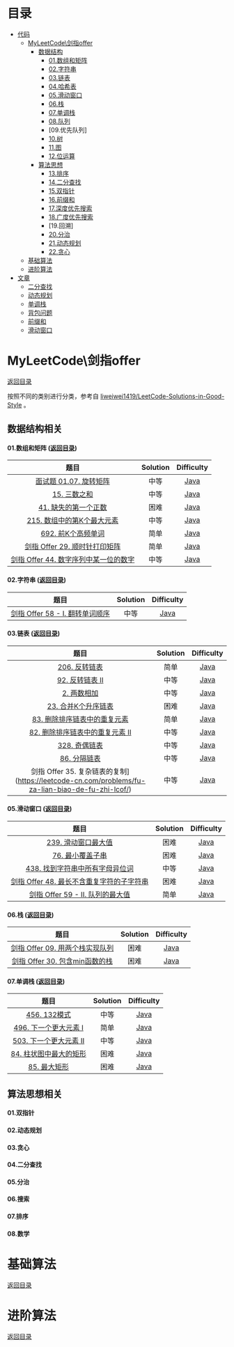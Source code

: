 # 目录
- [代码](https://github.com/stianyu/MyLeetCode#%E7%9B%AE%E5%BD%95)
    - [MyLeetCode\剑指offer](https://github.com/stianyu/MyLeetCode#%E7%9B%AE%E5%BD%95)
        - [数据结构](https://github.com/stianyu/MyLeetCode#%E6%95%B0%E6%8D%AE%E7%BB%93%E6%9E%84%E7%9B%B8%E5%85%B3)
            - [01.数组和矩阵](https://github.com/stianyu/MyLeetCode#01%E6%95%B0%E7%BB%84%E5%92%8C%E7%9F%A9%E9%98%B5)
            - [02.字符串](https://github.com/stianyu/MyLeetCode#02%E5%AD%97%E7%AC%A6%E4%B8%B2)
            - [03.链表](https://github.com/stianyu/MyLeetCode#03%E9%93%BE%E8%A1%A8)
            - [04.哈希表](https://github.com/dyfloveslife/LeetCodeAndSwordToOffer#04%E5%93%88%E5%B8%8C%E8%A1%A8)
            - [05.滑动窗口](https://github.com/stianyu/MyLeetCode#03%E9%93%BE%E8%A1%A8)
            - [06.栈](https://github.com/stianyu/MyLeetCode#06%E6%A0%88)
            - [07.单调栈](https://github.com/stianyu/MyLeetCode#07%E5%8D%95%E8%B0%83%E6%A0%88)
            - [08.队列](https://github.com/dyfloveslife/LeetCodeAndSwordToOffer#05%E6%A0%88%E5%92%8C%E9%98%9F%E5%88%97)
            - [09.优先队列]
            - [10.树](https://github.com/dyfloveslife/LeetCodeAndSwordToOffer#03%E6%A0%91)
            - [11.图](https://github.com/dyfloveslife/LeetCodeAndSwordToOffer#06%E5%9B%BE)
            - [12.位运算](https://github.com/dyfloveslife/LeetCodeAndSwordToOffer#07%E4%BD%8D%E8%BF%90%E7%AE%97)
        - [算法思想](https://github.com/dyfloveslife/LeetCodeAndSwordToOffer#%E7%AE%97%E6%B3%95%E6%80%9D%E6%83%B3%E7%9B%B8%E5%85%B3)
            - [13.排序](https://github.com/dyfloveslife/LeetCodeAndSwordToOffer#07%E6%8E%92%E5%BA%8F)
            - [14.二分查找](https://github.com/dyfloveslife/LeetCodeAndSwordToOffer#04%E4%BA%8C%E5%88%86%E6%9F%A5%E6%89%BE)
            - [15.双指针](https://github.com/dyfloveslife/LeetCodeAndSwordToOffer#01%E5%8F%8C%E6%8C%87%E9%92%88)
            - [16.前缀和]()
            - [17.深度优先搜索]()
            - [18.广度优先搜索]()
            - [19.回溯]
            - [20.分治](https://github.com/dyfloveslife/LeetCodeAndSwordToOffer#05%E5%88%86%E6%B2%BB)
            - [21.动态规划](https://github.com/dyfloveslife/LeetCodeAndSwordToOffer#02%E5%8A%A8%E6%80%81%E8%A7%84%E5%88%92)
            - [22.贪心](https://github.com/dyfloveslife/LeetCodeAndSwordToOffer#03%E8%B4%AA%E5%BF%83)      
    - [基础算法](https://github.com/dyfloveslife/LeetCodeAndSwordToOffer#%E5%9F%BA%E7%A1%80%E7%AE%97%E6%B3%95)
    - [进阶算法](https://github.com/dyfloveslife/LeetCodeAndSwordToOffer#%E8%BF%9B%E9%98%B6%E7%AE%97%E6%B3%95)
- [文章]()
    - [二分查找]()
    - [动态规划]()
    - [单调栈]()
    - [背包问题]()
    - [前缀和]()
    - [滑动窗口]()
    
# MyLeetCode\剑指offer
[返回目录](https://github.com/stianyu/MyLeetCode#%E7%9B%AE%E5%BD%95)

按照不同的类别进行分类，参考自 [liweiwei1419/LeetCode-Solutions-in-Good-Style](https://github.com/liweiwei1419/LeetCode-Solutions-in-Good-Style) 。
## 数据结构相关

#### 01.数组和矩阵 ([返回目录](https://github.com/stianyu/MyLeetCode#%E7%9B%AE%E5%BD%95))

| 题目 |   Solution | Difficulty |
| :--------------------: | :--------------: | :-------------: |
|   [面试题 01.07. 旋转矩阵](https://leetcode-cn.com/problems/rotate-matrix-lcci/)   |      中等       | [Java](https://github.com/stianyu/MyLeetCode/blob/master/src/_01/array/_01_07_RotateMatrix/Solution.java) |
|   [15. 三数之和](https://leetcode-cn.com/problems/3sum/)   |      中等       | [Java](https://github.com/stianyu/MyLeetCode/blob/master/src/_01/array/_15_ThreeSum/Solution.java) |
|   [41. 缺失的第一个正数](https://leetcode-cn.com/problems/first-missing-positive/)   |      困难       | [Java](https://github.com/stianyu/MyLeetCode/tree/master/src/_01/array/_41_FirstMissingPositive/Solution.java) |
|   [215. 数组中的第K个最大元素](https://leetcode-cn.com/problems/kth-largest-element-in-an-array/)   |      中等       | [Java](https://github.com/stianyu/MyLeetCode/blob/master/src/_01/array/_215_FindKthLargest/Solution.java) |
|   [692. 前K个高频单词](https://leetcode-cn.com/problems/top-k-frequent-words/)   |      简单       | [Java](https://github.com/stianyu/MyLeetCode/tree/master/src/_01/array/_692_TopKFrequent/Solution.java) |
|   [剑指 Offer 29. 顺时针打印矩阵](https://leetcode-cn.com/problems/shun-shi-zhen-da-yin-ju-zhen-lcof/)   |      简单       | [Java](https://github.com/stianyu/MyLeetCode/tree/master/src/_01/array/_Offer_29_SpiralOrder/Solution.java) |
|   [剑指 Offer 44. 数字序列中某一位的数字](https://leetcode-cn.com/problems/shu-zi-xu-lie-zhong-mou-yi-wei-de-shu-zi-lcof/)   |      中等       | [Java](https://github.com/stianyu/MyLeetCode/blob/master/src/_01/array/Offer_44_FindNthDigit/Solution.java) |



#### 02.字符串 ([返回目录](https://github.com/stianyu/MyLeetCode#%E7%9B%AE%E5%BD%95))

| 题目 |   Solution | Difficulty |
| :--------------------: | :--------------: | :-------------: |
|   [剑指 Offer 58 - I. 翻转单词顺序](https://leetcode-cn.com/problems/fan-zhuan-dan-ci-shun-xu-lcof/)   |      中等       | [Java](https://github.com/stianyu/MyLeetCode/tree/master/src/_02/string/Offer58/Solution.java) |



#### 03.链表 ([返回目录](https://github.com/stianyu/MyLeetCode#%E7%9B%AE%E5%BD%95))

| 题目 |   Solution | Difficulty |
| :--------------------: | :--------------: | :-------------: |
|[206. 反转链表](https://leetcode-cn.com/problems/reverse-linked-list/)      |      简单       | [Java](https://github.com/stianyu/MyLeetCode/tree/master/src/_03/linkedList/_92_ReverseBetween/Solution.java) |
|[92. 反转链表 II](https://leetcode-cn.com/problems/fan-zhuan-lian-biao-lcof/)      |      中等       | [Java](https://github.com/stianyu/MyLeetCode/tree/master/src/_03/linkedList/_4_MedianOfTwoSortedArrays/Solution.java) |
|[2. 两数相加](https://leetcode-cn.com/problems/add-two-numbers/)      |      中等       | [Java](https://github.com/stianyu/MyLeetCode/tree/master/src/_03/linkedList/_2_AddTwoNumbers/Solution.java) |
|[23. 合并K个升序链表](https://leetcode-cn.com/problems/merge-k-sorted-lists/)      |      困难       | [Java](https://github.com/stianyu/MyLeetCode/tree/master/src/_03/linkedList/_23_MergeLists/Solution.java) |
|[83. 删除排序链表中的重复元素](https://leetcode-cn.com/problems/remove-duplicates-from-sorted-list/)      |      简单       | [Java](https://github.com/stianyu/MyLeetCode/tree/master/src/_03/linkedList/_83_DeleteDuplicates/Solution.java) |
|[82. 删除排序链表中的重复元素 II](https://leetcode-cn.com/problems/remove-duplicates-from-sorted-list-ii/)      |      中等       | [Java](https://github.com/stianyu/MyLeetCode/tree/master/src/_03/linkedList/_82_DeleteDuplicatesII/Solution.java) |
|[328. 奇偶链表](https://leetcode-cn.com/problems/odd-even-linked-list/)      |      中等       | [Java](https://github.com/stianyu/MyLeetCode/tree/master/src/_03/linkedList/_328_OddEvenList/Solution.java) |
|[86. 分隔链表](https://leetcode-cn.com/problems/partition-list/)      |      中等       | [Java](https://github.com/stianyu/MyLeetCode/tree/master/src/_03/linkedList/_86_PartitionLinkedList/Solution.java) |
|剑指 Offer 35. 复杂链表的复制](https://leetcode-cn.com/problems/fu-za-lian-biao-de-fu-zhi-lcof/)      |      中等       | [Java](https://github.com/stianyu/MyLeetCode/tree/master/src/_03/linkedList/Offer_35_CopyRandomList/Solution.java) |



#### 05.滑动窗口 ([返回目录](https://github.com/stianyu/MyLeetCode#%E7%9B%AE%E5%BD%95))

| 题目 |   Solution | Difficulty |
| :--------------------: | :--------------: | :-------------: |
|   [239. 滑动窗口最大值](https://leetcode-cn.com/problems/sliding-window-maximum/)   |      困难       | [Java](https://github.com/stianyu/MyLeetCode/tree/master/src/_05/slidingWindow/_239_MaxInSlidingWindow/Solution.java) |
|   [76. 最小覆盖子串](https://leetcode-cn.com/problems/minimum-window-substring/)   |      困难       | [Java](https://github.com/stianyu/MyLeetCode/tree/master/src/_05/slidingWindow/_76_minWindow/Solution.java) |
|   [438. 找到字符串中所有字母异位词](https://leetcode-cn.com/problems/find-all-anagrams-in-a-string/)   |      中等       | [Java](https://github.com/stianyu/MyLeetCode/tree/master/src/_05/slidingWindow/_438_findAnagrams/Solution.java) |
|   [剑指 Offer 48. 最长不含重复字符的子字符串](https://leetcode-cn.com/problems/zui-chang-bu-han-zhong-fu-zi-fu-de-zi-zi-fu-chuan-lcof/)   |      困难       | [Java](https://github.com/stianyu/MyLeetCode/tree/master/src/_05/slidingWindow/Offer48_lengthOfLongestSubstring/Solution.java) |
|   [剑指 Offer 59 - II. 队列的最大值](https://leetcode-cn.com/problems/dui-lie-de-zui-da-zhi-lcof/)   |      简单       | [Java](https://github.com/stianyu/MyLeetCode/tree/master/src/_05/slidingWindow/Offer59II_MaxInDeque/Solution.java) |



#### 06.栈 ([返回目录](https://github.com/stianyu/MyLeetCode#%E7%9B%AE%E5%BD%95))

| 题目 |   Solution | Difficulty |
| :--------------------: | :--------------: | :-------------: |
|   [剑指 Offer 09. 用两个栈实现队列](https://leetcode-cn.com/problems/yong-liang-ge-zhan-shi-xian-dui-lie-lcof/)   |      困难       | [Java](https://github.com/stianyu/MyLeetCode/tree/master/src/_06/stack/Offer_09_CQueue/CQueue.java) |
|   [剑指 Offer 30. 包含min函数的栈](https://leetcode-cn.com/problems/bao-han-minhan-shu-de-zhan-lcof/) |      困难       | [Java](https://github.com/stianyu/MyLeetCode/tree/master/src/_06/stack/Offer_30_Queue/Solution.java) |



#### 07.单调栈 ([返回目录](https://github.com/stianyu/MyLeetCode#%E7%9B%AE%E5%BD%95))

| 题目 |   Solution | Difficulty |
| :--------------------: | :--------------: | :-------------: |
|   [456. 132模式](https://leetcode-cn.com/problems/132-pattern/)   |      中等       | [Java](https://github.com/stianyu/MyLeetCode/tree/master/src/_07/monotonousStack/_456_Find132Pattern/Solution.java) |
|   [496. 下一个更大元素 I](https://leetcode-cn.com/problems/next-greater-element-i/)   |      简单       | [Java](https://github.com/stianyu/MyLeetCode/tree/master/src/_07/monotonousStack/_496_NextGreaterElementI/Solution.java) |
|   [503. 下一个更大元素 II](https://leetcode-cn.com/problems/next-greater-element-ii/)   |      中等       | [Java](https://github.com/stianyu/MyLeetCode/tree/master/src/_07/monotonousStack/_503_NextGreaterElementsII_LoopArray/Solution.java) |
|   [84. 柱状图中最大的矩形](https://leetcode-cn.com/problems/largest-rectangle-in-histogram/)   |      困难       | [Java](https://github.com/stianyu/MyLeetCode/tree/master/src/_07/monotonousStack/_84_LargestRectangleArea/Solution.java) |
|   [85. 最大矩形](https://leetcode-cn.com/problems/maximal-rectangle/)   |      困难       | [Java](https://github.com/stianyu/MyLeetCode/tree/master/src/_07/monotonousStack/_85_maximalRectangle/Solution.java) |



## 算法思想相关

#### 01.双指针



#### 02.动态规划 


#### 03.贪心



#### 04.二分查找


#### 05.分治



#### 06.搜索



#### 07.排序



#### 08.数学




 # 基础算法
 [返回目录](https://github.com/dyfloveslife/LeetCodeAndSwordToOffer#%E7%9B%AE%E5%BD%95)
 

 # 进阶算法
 [返回目录](https://github.com/dyfloveslife/LeetCodeAndSwordToOffer#%E7%9B%AE%E5%BD%95)
 